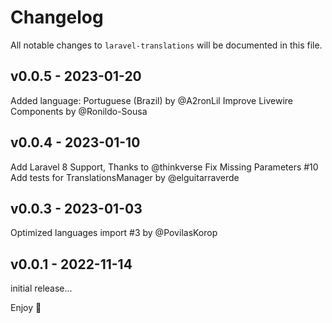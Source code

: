 # Changelog

All notable changes to `laravel-translations` will be documented in this file.

## v0.0.5 - 2023-01-20

Added language: Portuguese (Brazil) by @A2ronLil
Improve Livewire Components by @Ronildo-Sousa

## v0.0.4 - 2023-01-10

Add Laravel 8 Support, Thanks to @thinkverse
Fix Missing Parameters #10
Add tests for TranslationsManager by @elguitarraverde

## v0.0.3 - 2023-01-03

Optimized languages import #3 by @PovilasKorop

## v0.0.1 - 2022-11-14

initial release...

Enjoy 💖
